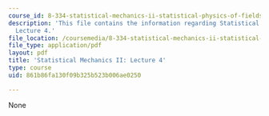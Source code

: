```yaml
---
course_id: 8-334-statistical-mechanics-ii-statistical-physics-of-fields-spring-2014
description: 'This file contains the information regarding Statistical Mechanics II:
  Lecture 4.'
file_location: /coursemedia/8-334-statistical-mechanics-ii-statistical-physics-of-fields-spring-2014/861b86fa130f09b325b523b006ae0250_MIT8_334S14_Lec4.pdf
file_type: application/pdf
layout: pdf
title: 'Statistical Mechanics II: Lecture 4'
type: course
uid: 861b86fa130f09b325b523b006ae0250

---
```

None